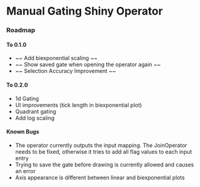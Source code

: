 # Manual Gating Shiny Operator

### Roadmap

#### To 0.1.0
* ~~ Add biexponential scaling ~~
* ~~ Show saved gate when opening the operator again ~~
* ~~ Selection Accuracy Improvement ~~

#### To 0.2.0
* 1d Gating
* UI improvements (tick length in biexponential plot)
* Quadrant gating
* Add log scaling 



#### Known Bugs 

* The operator currently outputs the input mapping. The JoinOperator needs to be fixed, otherwise it tries to add all flag values to each input entry
* Trying to save the gate before drawing is currently allowed and causes an error
* Axis appearance is different between linear and biexponential plots

